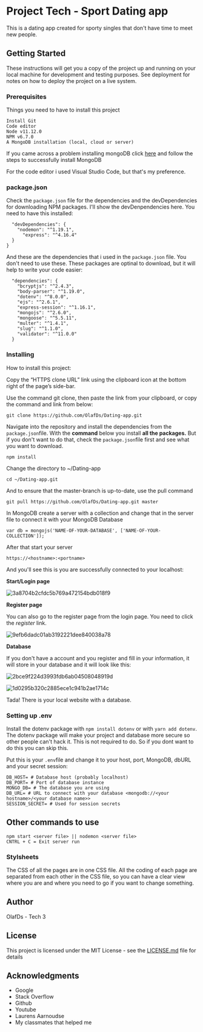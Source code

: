 # Project Tech - Sport Dating app

This is a dating app created for sporty singles that don't have time to meet new people.


## Getting Started

These instructions will get you a copy of the project up and running on your local machine for development and testing purposes. See deployment for notes on how to deploy the project on a live system.

### Prerequisites

Things you need to have to install this project

```
Install Git
Code editor
Node v11.12.0
NPM v6.7.0
A MongoDB installation (local, cloud or server)
```

If you came across a problem installing mongoDB click [here](https://docs.mongodb.com/) and follow the steps to successfully install MongoDB

For the code editor i used Visual Studio Code, but that's my preference.

### package.json

Check the ```package.json``` file for the dependencies and the devDependencies for downloading NPM packages. I'll show the devDenpendencies here. You need to have this installed: 

```
  "devDependencies": {
    "nodemon": "^1.19.1",
	  "express": "^4.16.4"
  }
}
```
And these are the dependencies that i used in the ```package.json``` file. You don't need to use these. These packages are optinal to download, but it will help to write your code easier:

```
  "dependencies": {
    "bcryptjs": "^2.4.3",
    "body-parser": "^1.19.0",
    "dotenv": "^8.0.0",
    "ejs": "^2.6.1",
    "express-session": "^1.16.1",
    "mongojs": "^2.6.0",
    "mongoose": "^5.5.11",
    "multer": "^1.4.1",
    "slug": "^1.1.0",
    "validator": "^11.0.0"
  }
```

### Installing

How to install this project:

Copy the “HTTPS clone URL” link using the clipboard icon at the bottom right of the page’s side-bar.

Use the command git clone, then paste the link from your clipboard, or copy the command and link from below:

```
git clone https://github.com/OlafDs/Dating-app.git
```

Navigate into the repository and install the dependencies from the ```package.json```file. With the **command** below you install **all the packages.** But if you don't want to do that, check the ```package.json```file first and see what you want to download.


```
npm install
```

Change the directory to ~/Dating-app

```
cd ~/Dating-app.git
```

And to ensure that the master-branch is up-to-date, use the pull command

```
git pull https://github.com/OlafDs/Dating-app.git master
```

In MongoDB create a server with a collection and change that in the server file to connect it with your MongoDB Database

```
var db = mongojs('NAME-OF-YOUR-DATABASE', ['NAME-OF-YOUR-COLLECTION']);
```

After that start your server

```
https://<hostname>:<portname>
````

And you'll see this is you are successfully connected to your localhost:

**Start/Login page**

![3a8704b2cfdc5b769a472154bdb018f9](https://user-images.githubusercontent.com/49676649/58911866-1b17fd80-8719-11e9-86d6-edfd98ed5179.png)

**Register page**

You can also go to the register page from the login page. You need to click the *register* link.

![9efb6dadc01ab3192221dee840038a78](https://user-images.githubusercontent.com/49676649/58912070-9083ce00-8719-11e9-8b0e-bea31c4489c7.png)

**Database**

If you don't have a account and you register and fill in your information, it will store in your database and it will look like this: 

![2bce9f224d3993fdb6ab04508048919d](https://user-images.githubusercontent.com/49676649/58952754-e3e73200-8794-11e9-933d-c4bfc60984b4.png)

![1d0295b320c2885ece1c941b2ae1714c](https://user-images.githubusercontent.com/49676649/58952895-39bbda00-8795-11e9-8e06-1dc6c62dd43e.png)

Tada! There is your local website with a database.

### Setting up .env

Install the dotenv package with ```npm install dotenv``` or with ```yarn add dotenv```. The dotenv package will make your project and database more secure so other people can't hack it. This is not required to do. So if you dont want to do this you can skip this.

Put this is your ```.env```file and change it to your host, port, MongoDB, dbURL and your secret session:

```
DB_HOST= # Database host (probably localhost)
DB_PORT= # Port of database instance
MONGO_DB= # The database you are using
DB_URL= # URL to connect with your database <mongodb://<your hostname>/<your database name>>
SESSION_SECRET= # Used for session secrets
```

## Other commands to use

```
npm start <server file> || nodemon <server file>
CNTRL + C = Exit server run
```

### Stylsheets

The CSS of all the pages are in one CSS file. All the coding of each page are separated from each other in the CSS file, so you can have a clear view where you are and where you need to go if you want to change something.


## Author

OlafDs - Tech 3

## License

This project is licensed under the MIT License - see the [LICENSE.md](LICENSE.md) file for details

## Acknowledgments

* Google
* Stack Overflow
* Github
* Youtube
* Laurens Aarnoudse
* My classmates that helped me

